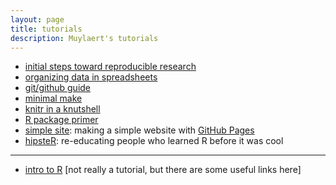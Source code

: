 ```yaml
---
layout: page
title: tutorials
description: Muylaert's tutorials
---
```


- [initial steps toward reproducible research](https://kbroman.org/steps2rr)
- [organizing data in spreadsheets](https://kbroman.org/dataorg)
- [git/github guide](https://kbroman.org/github_tutorial)
- [minimal make](https://kbroman.org/minimal_make)
- [knitr in a knutshell](https://kbroman.org/knitr_knutshell)
- [R package primer](https://kbroman.org/pkg_primer)
- [simple site](https://kbroman.org/simple_site): making a simple
  website with [GitHub Pages](https://pages.github.com)
- [hipsteR](https://kbroman.org/hipsteR/): re-educating people who learned R before it was cool

---

- [intro to R](https://www.biostat.wisc.edu/~kbroman/Rintro)
  \[not really a tutorial, but there are some useful links here\]
